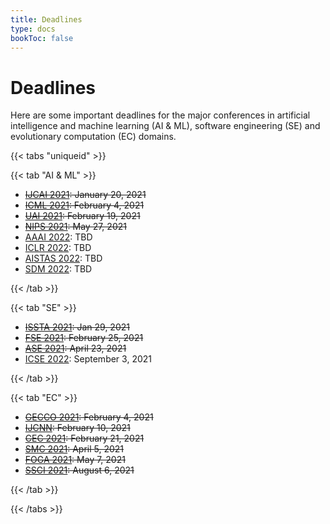 ```yaml
---
title: Deadlines
type: docs
bookToc: false
---
```


# Deadlines

Here are some important deadlines for the major conferences in artificial intelligence and machine learning (AI & ML), software engineering (SE) and evolutionary computation (EC) domains.

{{< tabs "uniqueid" >}}

{{< tab "AI & ML" >}}

- ~~[IJCAI 2021](https://ijcai-21.org/): January 20, 2021~~
- ~~[ICML 2021](https://icml.cc/Conferences/2021): February 4, 2021~~
- ~~[UAI 2021](https://auai.org/uai2021/): February 19, 2021~~
- ~~[NIPS 2021](https://nips.cc/): May 27, 2021~~
- [AAAI 2022](https://www.aaai.org/): TBD
- [ICLR 2022](https://iclr.cc/): TBD
- [AISTAS 2022](https://aistats.org/): TBD
- [SDM 2022](https://www.siam.org/conferences/cm/conference/sdm21): TBD

{{< /tab >}}

{{< tab "SE" >}}

- ~~[ISSTA 2021](https://conf.researchr.org/home/issta-2021): Jan 29, 2021~~
- ~~[FSE 2021](https://2021.esec-fse.org/): February 25, 2021~~
- ~~[ASE 2021](https://conf.researchr.org/home/ase-2021): April 23, 2021~~
- [ICSE 2022](https://conf.researchr.org/home/icse-2022): September 3, 2021

{{< /tab >}}

{{< tab "EC" >}}

- ~~[GECCO 2021](https://gecco-2021.sigevo.org/HomePage): February 4, 2021~~
- ~~[IJCNN](https://www.ijcnn.org/): February 10, 2021~~
- ~~[CEC 2021](https://cec2021.mini.pw.edu.pl/en/important-dates): February 21, 2021~~
- ~~[SMC 2021](http://ieeesmc2021.org/): April 5, 2021~~
- ~~[FOGA 2021](https://www.fhv.at/foga2021/): May 7, 2021~~
- ~~[SSCI 2021](https://attend.ieee.org/ssci-2021/): August 6, 2021~~

{{< /tab >}}

{{< /tabs >}}

